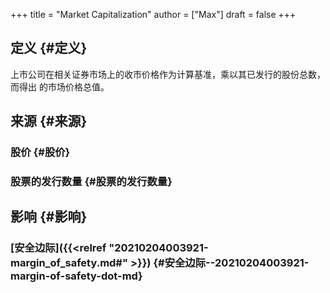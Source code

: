 +++
title = "Market Capitalization"
author = ["Max"]
draft = false
+++

## 定义 {#定义}

上市公司在相关证券市场上的收市价格作为计算基准，乘以其已发行的股份总数，而得出
的市场价格总值。


## 来源 {#来源}


### 股价 {#股价}


### 股票的发行数量 {#股票的发行数量}


## 影响 {#影响}


### [安全边际]({{<relref "20210204003921-margin_of_safety.md#" >}}) {#安全边际--20210204003921-margin-of-safety-dot-md}
